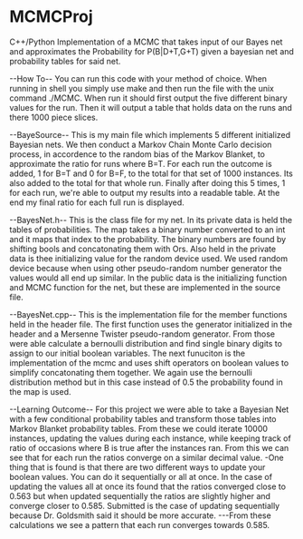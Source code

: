  # MCMCProj
 C++/Python Implementation of a MCMC that takes input of our Bayes net and approximates the Probability for P(B|D+T,G+T) given a bayesian net and probability tables for said net. 
 
--How To--
You can run this code with your method of choice. When running in shell you simply use make and then run the file with 
the unix command ./MCMC. When run it should first output the five different binary values for the run. Then it will output 
a table that holds data on the runs and there 1000 piece slices.

--BayeSource--
This is my main file which implements 5 different initialized Bayesian nets. We then conduct a Markov Chain Monte Carlo decision
process, in accordence to the random bias of the Markov Blanket, to approximate the ratio for runs where B=T. For each run the 
outcome is added, 1 for B=T and 0 for B=F, to the total for that set of 1000 instances. Its also added to the total for that 
whole run. Finally after doing this 5 times, 1 for each run, we're able to output my results into a readable table. At the end 
my final ratio for each full run is displayed.

--BayesNet.h--
This is the class file for my net. In its private data is held the tables of probabilities. The map takes a binary number 
converted to an int and it maps that index to the probability. The binary numbers are found by shifting bools and concatonating
them with Ors. Also held in the private data is thee initializing value for the random device used. We used random device because
when using other pseudo-random number generator the values would all end up similar.
In the public data is the initializing function and MCMC function for the net, but these are implemented in the source file.

--BayesNet.cpp--
This is the implementation file for the member functions held in the header file. The first function uses the generator
initialized in the header and a Mersenne Twister pseudo-random generator. From those were able calculate a bernoulli distribution 
and find single binary digits to assign to our initial boolean variables. The next funuciton is the implementation of the mcmc and 
uses shift operators on boolean values to simplify concatonating them together. We again use the bernoulli distribution method but
in this case instead of 0.5 the probability found in the map is used. 

--Learning Outcome--
For this project we were able to take a Bayesian Net with a few conditional probability tables and transform those tables into 
Markov Blanket probability tables. From these we could iterate 10000 instances, updating the values during each instance, 
while keeping track of ratio of occasions where B is true after the instances ran. From this we can see that for each run the ratios
converge on a similar decimal value. 
-One thing that is found is that there are two different ways to update your boolean values. You can do it sequentially or all at 
once. In the case of updating the values all at once its found that the ratios converged close to 0.563 but when updated 
sequentially the ratios are slightly higher and converge closer to 0.585. Submitted is the case of updating sequentially because 
Dr. Goldsmith said it should be more accurate.
---From these calculations we see a pattern that each run converges towards 0.585.
